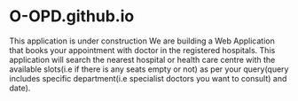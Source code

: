 # O-OPD.github.io
This application is under construction
We are building a Web Application that books your appointment with doctor in the registered hospitals. This application will search the nearest hospital or health care centre with the available slots(i.e if there is any seats empty or not) as per your query(query includes specific department(i.e specialist doctors you want to consult) and date).
